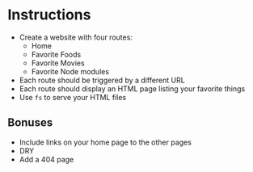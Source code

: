 # Instructions

- Create a website with four routes:
  - Home
  - Favorite Foods
  - Favorite Movies
  - Favorite Node modules
- Each route should be triggered by a different URL
- Each route should display an HTML page listing your favorite things
- Use `fs` to serve your HTML files

## Bonuses

- Include links on your home page to the other pages
- DRY
- Add a 404 page
